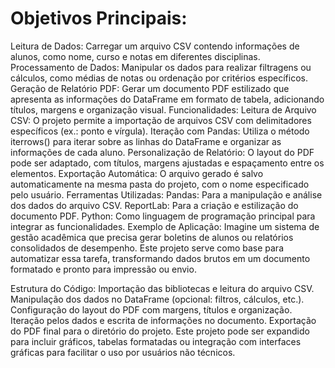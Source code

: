 # Objetivos Principais:
Leitura de Dados:
Carregar um arquivo CSV contendo informações de alunos, como nome, curso e notas em diferentes disciplinas.
Processamento de Dados:
Manipular os dados para realizar filtragens ou cálculos, como médias de notas ou ordenação por critérios específicos.
Geração de Relatório PDF:
Gerar um documento PDF estilizado que apresenta as informações do DataFrame em formato de tabela, adicionando títulos, margens e organização visual.
Funcionalidades:
Leitura de Arquivo CSV: O projeto permite a importação de arquivos CSV com delimitadores específicos (ex.: ponto e vírgula).
Iteração com Pandas: Utiliza o método iterrows() para iterar sobre as linhas do DataFrame e organizar as informações de cada aluno.
Personalização de Relatório: O layout do PDF pode ser adaptado, com títulos, margens ajustadas e espaçamento entre os elementos.
Exportação Automática: O arquivo gerado é salvo automaticamente na mesma pasta do projeto, com o nome especificado pelo usuário.
Ferramentas Utilizadas:
Pandas: Para a manipulação e análise dos dados do arquivo CSV.
ReportLab: Para a criação e estilização do documento PDF.
Python: Como linguagem de programação principal para integrar as funcionalidades.
Exemplo de Aplicação:
Imagine um sistema de gestão acadêmica que precisa gerar boletins de alunos ou relatórios consolidados de desempenho. Este projeto serve como base para automatizar essa tarefa, transformando dados brutos em um documento formatado e pronto para impressão ou envio.

Estrutura do Código:
Importação das bibliotecas e leitura do arquivo CSV.
Manipulação dos dados no DataFrame (opcional: filtros, cálculos, etc.).
Configuração do layout do PDF com margens, títulos e organização.
Iteração pelos dados e escrita de informações no documento.
Exportação do PDF final para o diretório do projeto.
Este projeto pode ser expandido para incluir gráficos, tabelas formatadas ou integração com interfaces gráficas para facilitar o uso por usuários não técnicos.